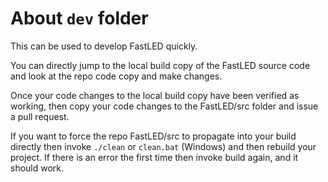 # About `dev` folder

This can be used to develop FastLED quickly.

You can directly jump to the local build copy of the
FastLED source code and look at the repo code copy and make changes.

Once your code changes to the local build copy have been verified as working,
then copy your code changes to the FastLED/src folder and issue a pull request.

If you want to force the repo FastLED/src to propagate into your
build directly then invoke `./clean` or `clean.bat` (Windows) and then
rebuild your project. If there is an error the first time then invoke build
again, and it should work.
